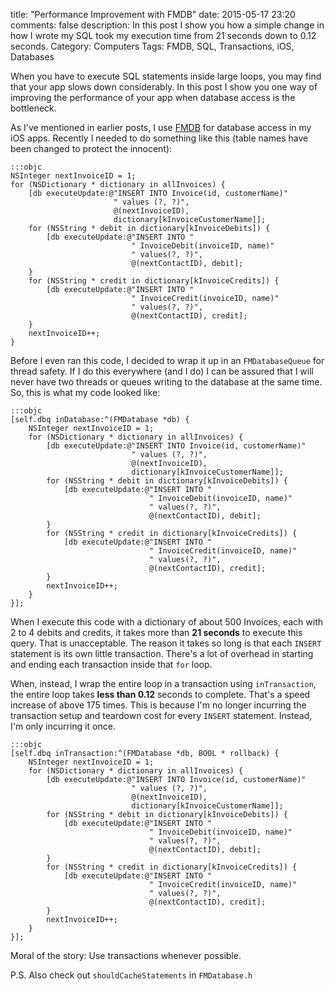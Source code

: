 title: "Performance Improvement with FMDB"
date: 2015-05-17 23:20
comments: false
description: In this post I show you how a simple change in how I wrote my SQL took my execution time from 21 seconds down to 0.12 seconds.
Category: Computers
Tags: FMDB, SQL, Transactions, iOS, Databases

<!-- c /images/2015/05/view@2x.jpg Looking out at Hyderabad -->

When you have to execute SQL statements inside large loops, you may find that your app slows down considerably. In this post I show you one way of improving the performance of your app when database access is the bottleneck.

<!-- more -->

As I've mentioned in earlier posts, I use [FMDB][] for database access in my iOS apps. Recently I needed to do something like this (table names have been changed to protect the innocent): 

    :::objc
    NSInteger nextInvoiceID = 1;
    for (NSDictionary * dictionary in allInvoices) {
        [db executeUpdate:@"INSERT INTO Invoice(id, customerName)"
                           " values (?, ?)", 
                           @(nextInvoiceID), 
                           dictionary[kInvoiceCustomerName]];
        for (NSString * debit in dictionary[kInvoiceDebits]) {
            [db executeUpdate:@"INSERT INTO "
                               " InvoiceDebit(invoiceID, name)"
                               " values(?, ?)", 
                               @(nextContactID), debit];
        }
        for (NSString * credit in dictionary[kInvoiceCredits]) {
            [db executeUpdate:@"INSERT INTO "
                               " InvoiceCredit(invoiceID, name)"
                               " values(?, ?)", 
                               @(nextContactID), credit];
        }
        nextInvoiceID++;
    }

Before I even ran this code, I decided to wrap it up in an ```FMDatabaseQueue``` for thread safety. If I do this everywhere (and I do) I can be assured that I will never have two threads or queues writing to the database at the same time. So, this is what my code looked like: 

    :::objc
    [self.dbq inDatabase:^(FMDatabase *db) {
        NSInteger nextInvoiceID = 1;
        for (NSDictionary * dictionary in allInvoices) {
            [db executeUpdate:@"INSERT INTO Invoice(id, customerName)"
                               " values (?, ?)", 
                               @(nextInvoiceID), 
                               dictionary[kInvoiceCustomerName]];
            for (NSString * debit in dictionary[kInvoiceDebits]) {
                [db executeUpdate:@"INSERT INTO "
                                   " InvoiceDebit(invoiceID, name)"
                                   " values(?, ?)", 
                                   @(nextContactID), debit];
            }
            for (NSString * credit in dictionary[kInvoiceCredits]) {
                [db executeUpdate:@"INSERT INTO "
                                   " InvoiceCredit(invoiceID, name)"
                                   " values(?, ?)", 
                                   @(nextContactID), credit];
            }
            nextInvoiceID++;
        }
    }];

When I execute this code with a dictionary of about 500 Invoices, each with 2 to 4 debits and credits, it takes more than **21 seconds** to execute this query. That is unacceptable. The reason it takes so long is that each ```INSERT``` statement is its own little transaction. There's a lot of overhead in starting and ending each transaction inside that ```for``` loop.

When, instead, I wrap the entire loop in a transaction using ```inTransaction```, the entire loop takes **less than 0.12** seconds to complete. That's a speed increase of above 175 times. This is because I'm no longer incurring the transaction setup and teardown cost for every ```INSERT``` statement. Instead, I'm only incurring it once.

    :::objc
    [self.dbq inTransaction:^(FMDatabase *db, BOOL * rollback) {
        NSInteger nextInvoiceID = 1;
        for (NSDictionary * dictionary in allInvoices) {
            [db executeUpdate:@"INSERT INTO Invoice(id, customerName)"
                               " values (?, ?)", 
                               @(nextInvoiceID), 
                               dictionary[kInvoiceCustomerName]];
            for (NSString * debit in dictionary[kInvoiceDebits]) {
                [db executeUpdate:@"INSERT INTO "
                                   " InvoiceDebit(invoiceID, name)"
                                   " values(?, ?)", 
                                   @(nextContactID), debit];
            }
            for (NSString * credit in dictionary[kInvoiceCredits]) {
                [db executeUpdate:@"INSERT INTO "
                                   " InvoiceCredit(invoiceID, name)"
                                   " values(?, ?)", 
                                   @(nextContactID), credit];
            }
            nextInvoiceID++;
        }
    }];

Moral of the story: Use transactions whenever possible.  

P.S. Also check out ```shouldCacheStatements``` in ```FMDatabase.h```



[FMDB]: https://github.com/ccgus/fmdb